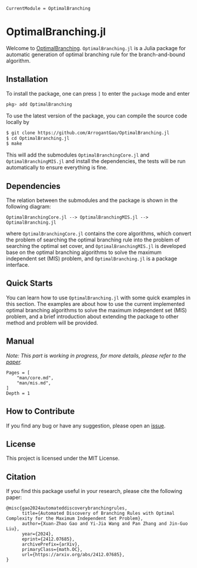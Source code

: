 ```@meta
CurrentModule = OptimalBranching
```

# OptimalBranching.jl

Welcome to [OptimalBranching](https://github.com/ArrogantGao/OptimalBranching.jl).
`OptimalBranching.jl` is a Julia package for automatic generation of optimal branching rule for the branch-and-bound algorithm.

## Installation

To install the package, one can press `]` to enter the `package` mode and enter
```julia
pkg> add OptimalBranching
```

To use the latest version of the package, you can compile the source code locally by

```bash
$ git clone https://github.com/ArrogantGao/OptimalBranching.jl
$ cd OptimalBranching.jl
$ make
```

This will add the submodules `OptimalBranchingCore.jl` and `OptimalBranchingMIS.jl` and install the dependencies, the tests will be run automatically to ensure everything is fine.

## Dependencies

The relation between the submodules and the package is shown in the following diagram:
```
OptimalBranchingCore.jl --> OptimalBranchingMIS.jl --> OptimalBranching.jl
```
where `OptimalBranchingCore.jl` contains the core algorithms, which convert the problem of searching the optimal branching rule into the problem of searching the optimal set cover, and `OptimalBranchingMIS.jl` is developed base on the optimal branching algorithms to solve the maximum independent set (MIS) problem, and `OptimalBranching.jl` is a package interface.

## Quick Starts

You can learn how to use `OptimalBranching.jl` with some quick examples in this section.
The examples are about how to use the current implemented optimal branching algorithms to solve the maximum independent set (MIS) problem, and a brief introduction about extending the package to other method and problem will be provided.

## Manual

*Note: This part is working in progress, for more details, please refer to the [paper](https://arxiv.org/abs/2412.07685).*

```@contents
Pages = [
    "man/core.md",
    "man/mis.md",
]
Depth = 1
```

## How to Contribute

If you find any bug or have any suggestion, please open an [issue](https://github.com/ArrogantGao/OptimalBranching.jl/issues).

## License

This project is licensed under the MIT License.

## Citation

If you find this package useful in your research, please cite the following paper:

```
@misc{gao2024automateddiscoverybranchingrules,
      title={Automated Discovery of Branching Rules with Optimal Complexity for the Maximum Independent Set Problem}, 
      author={Xuan-Zhao Gao and Yi-Jia Wang and Pan Zhang and Jin-Guo Liu},
      year={2024},
      eprint={2412.07685},
      archivePrefix={arXiv},
      primaryClass={math.OC},
      url={https://arxiv.org/abs/2412.07685}, 
}
```

